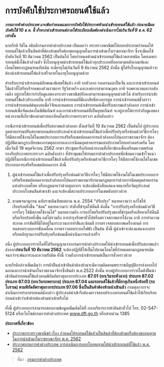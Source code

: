 
การบังคับใช้ประกาศรถยนต์ใช้แล้ว
===
**_กรมการค้าต่างประเทศ แจงข้อกำหนดและการบังคับใช้ประกาศห้ามนำเข้ารถยนต์ใช้แล้ว ก่อนจะมีผลบังคับใช้ 10 ธ.ค. นี้ ย้ำหากนำเข้ารถยนต์ภายใต้ระเบียบเดิมต้องดำเนินการไม่เกินวันที่ 9 ธ.ค. 62 เท่านั้น_**

นายกีรติ รัชโน อธิบดีกรมการค้าต่างประเทศ เปิดเผยว่า กระทรวงพาณิชย์ได้ออกประกาศกำหนดให้รถยนต์ใช้แล้วเป็นสินค้าที่ต้องห้ามหรือต้องขออนุญาตในการนำเข้ามาในราชอาณาจักร ซึ่งจะมีผลใช้บังคับวันที่ 10 ธันวาคม 2562 เป็นต้นไป โดยกำหนดห้ามนำเข้ารถยนต์ใช้แล้วหลายชนิด โดยเฉพาะรถยนต์นั่งใช้แล้วส่วนตัว  ซึ่งใบอนุญาตนำเข้ารถยนต์ใช้แล้วทุกประเภทที่ออกตามหลักเกณฑ์และเงื่อนไขของกฎหมายฉบับเดิม จะมีอายุไม่เกินวันที่ 9 ธันวาคม 2562 ดังนั้น ผู้ได้รับใบอนุญาตแล้วจะต้องนำเข้ารถยนต์ให้แล้วเสร็จภายในอายุใบอนุญาตด้วย

สำหรับการนำเข้ารถยนต์ลักษณะพิเศษใช้แล้ว อาทิ รถหัวลาก รถเครนและปั่นจั่น และการนำเข้ารถยนต์ใช้แล้วที่ได้รับบริจาคของส่วนราชการ รัฐวิสาหกิจ และองค์การสาธารณกุศล อาทิ รถพยาบาลและรถดับเพลิง  อยู่ภายใต้การกำกับดูแลของกระทรวงพาณิชย์ยังคงสามารถขออนุญาตนำเข้าได้ สำหรับการนำเข้ารถยนต์ใช้แล้วประเภทอื่น อาทิ การนำเข้ารถยนต์ที่มีเอกสิทธิ์ทางการทูต การนำเข้ารถยนต์ชั่วคราว การนำเข้ารถยนต์ต้นแบบเพื่อวิจัยและทดสอบ การนำเข้ารถยนต์เพื่อปรับสภาพแล้วส่งออก การนำเข้ารถยนต์เพื่อจัดแสดงในพิพิธภัณฑ์ และการนำเข้ารถยนต์ที่เป็นยุทธภัณฑ์ จะอยู่ภายใต้การกำกับดูแลของหน่วยงานที่เกี่ยวข้องตามรายละเอียดในประกาศกระทรวงฯ ฉบับดังกล่าว

กรณีการนำเข้ารถยนต์เพื่อปรับสภาพแล้วส่งออก ตั้งแต่วันที่ 10 ธันวาคม 2562 เป็นต้นไป ผู้ประกอบอุตสาหกรรมปรับสภาพรถยนต์หากประสงค์จะนำเข้ารถยนต์ใช้แล้วเพื่อปรับปรุงหรือซ่อมด้วยวิธีการใดๆ ให้มีสภาพใช้งานได้ในเขตประกอบการเสรีหรือเขตปลอดอากรแล้วส่งออกไปนอกราชอาณาจักร ต้องปฏิบัติตามกฎระเบียบของกรมศุลกากรและการนิคมอุตสาหกรรมแห่งประเทศไทยอย่างเคร่งครัด โดยเมื่อวันที่ 19 พฤศจิกายน 2562 กรมฯ ประชุมหารือกับหน่วยงานที่เกี่ยวข้องเพื่อเตรียมความพร้อมรองรับประกาศกระทรวงฯ ฉบับดังกล่าว ที่ประชุมขอให้กรมการค้าต่างประเทศซักซ้อมความเข้าใจแนวปฏิบัติในกรณีการนำเข้ารถยนต์ใช้แล้วเพื่อปรับปรุงหรือซ่อมด้วยวิธีการใดๆ ให้มีสภาพใช้งานได้ในเขตประกอบการเสรีหรือเขตปลอดอากร ดังนี้

1. ผู้นำเข้ารถยนต์ใช้แล้วเพื่อปรับปรุงหรือซ่อมด้วยวิธีการใดๆ ให้มีสภาพใช้งานได้ในเขตประกอบการเสรีหรือเขตปลอดอากรแล้วส่งออกไปนอกราชอาณาจักรตามกฎหมายว่าด้วยการนิคมอุตสาหกรรมแห่งประเทศไทย  หรือกฎหมายว่าด้วยศุลกากร จะต้องมีหนังสือแสดงเจตนาหรือวัตถุประสงค์ประกอบใบขนสินค้าขาเข้า และจะต้องมีสถานประกอบการในเขตดังกล่าวด้วย

2. ตามพจนานุกรม ฉบับราชบัณฑิตยสถาน พ.ศ. 2554 “ปรับปรุง” หมายความว่า แก้ไขให้เรียบร้อยยิ่งขึ้น  “ซ่อม” หมายความว่า ทำสิ่งที่ชำรุดให้คืนดี ดังนั้น “การปรับปรุงหรือซ่อมด้วยวิธีการใดๆ ให้มีสภาพใช้งานได้” หมายความถึง การแก้ไขหรือปรับปรุงของที่ชำรุดหรือเสียหายให้คืนดีหรือเรียบร้อยยิ่งขึ้น แต่ไม่รวมถึง การบำรุงรักษาทั่วไปหรือตรวจสภาพการใช้งาน อาทิ การทำความสะอาด การขัดสีที่มิได้อยู่ในกระบวนการทำสีและซ่อมสี  การตรวจสอบสภาพเครื่องยนต์ การทดสอบระบบการขับเคลื่อน การตรวจสอบระบบไฟฟ้า เป็นต้น ทั้งนี้ ผู้นำเข้าจะต้องแสดงเอกสารหรือหลักฐานการปรับปรุงหรือซ่อมเมื่อดำเนินการแล้วเสร็จ

อนึ่ง ผู้ประกอบการรายใดที่ได้รับอนุญาตจากกรมการค้าต่างประเทศให้นำเข้ารถยนต์เพื่อปรับสภาพแล้วส่งออก**ก่อนวันที่ 10 ธันวาคม 2562** จะต้องปฏิบัติให้เป็นไปตามเงื่อนไขที่กำหนดตามกฎหมายเดิมจนกว่าจะพ้นภาระและความรับผิด ทั้งนี้ รวมถึงการนำเข้ารถยนต์เป็นการชั่วคราวด้วย

นายกีรติกล่าวเพิ่มเติมว่า การฝ่าฝืนนำเข้าสินค้าต้องห้ามจะมีความผิดตามพระราชบัญญัติการส่งออกไปนอกและการนำเข้ามาในราชอาณาจักรซึ่งสินค้า พ.ศ.2522 ดังนั้น หากผู้ประกอบการรายใดฝ่าฝืนนำเข้าสินค้ารถยนต์ใช้แล้วตามพิกัดอัตราศุลกากรประเภท **87.01 (ยกเว้นรถหัวลาก) ประเภท 87.02 ประเภท 87.03 (ยกเว้นรถพยาบาล) ประเภท 87.04 และรถยนต์ใช้แล้วที่มีอายุเกินหนึ่งร้อยปี (รถโบราณ) ตามพิกัดอัตราศุลกากรประเภท  97.06 ซึ่งเป็นสินค้าต้องห้ามนำเข้าแล้ว** กรมศุลกากรจะดำเนินการทำลายรถยนต์ดังกล่าว ผู้ประสงค์นำเข้าจึงต้องตรวจสอบประเภทรถยนต์ใช้แล้วให้เรียบร้อยก่อนนำเข้าว่าเข้าข่ายต้องห้ามนำเข้าหรือไม่

ทั้งนี้ ผู้ประกอบการสามารถสอบถามข้อมูลเพิ่มเติมได้ที่ กองบริหารการค้าสินค้าทั่วไป โทร. 02-547-5124  หรือเว็บไซต์กรมการค้าต่างประเทศ www.dft.go.th หรือสายด่วน 1385

**ประกาศที่เกี่ยวข้อง**
- [ประกาศกระทรวงพาณิชย์ เรื่อง กำหนดให้รถยนต์ใช้แล้วเป็นสินค้าที่ต้องห้ามหรือต้องขออนุญาตในการนำเข้ามาในราชอาณาจักร พ.ศ. 2562](http://www.dft.go.th/th-th/Detail-Law/ArticleId/13483/13483)
- [ประกาศกรมการค้าต่างประเทศ การดำเนินการออกใบอนุญาตให้นำเข้ารถยนต์ที่ใช้แล้ว พ.ศ. 2562](http://www.dft.go.th/th-th/Detail-Law/ArticleId/13616/13616)


> ที่มา : [กรมการค้าต่างประเทศ](http://www.dft.go.th/th-th/NewsList/News-DFT/Description-News-DFT/ArticleId/13963/13963).
<!--stackedit_data:
eyJoaXN0b3J5IjpbMTE0MDU5ODgyMCwxOTY3Nzk5ODM2XX0=
-->